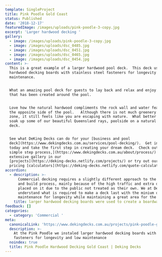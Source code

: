 ```yaml
---
template: SingleProject
title: Pink Poodle Gold Coast
status: Published
date: '2018-12-17'
featuredImage: /images/uploads/pink-poodle-3-copy.jpg
excerpt: 'Larger hardwood decking '
gallery:
  - image: /images/uploads/pink-poodle-3-copy.jpg
  - image: /images/uploads/dsc_0485.jpg
  - image: /images/uploads/dsc_0451.jpg
  - image: /images/uploads/dsc_0465.jpg
  - image: /images/uploads/dsc_0454.jpg
content: >-
  This is a great example of a larger hardwood pool deck.  This deck uses larger
  hardwood decking boards with stainless steel fasteners for longevity and low
  maintenance.


  What an amazing pool deck for guests to lay back and relax and enjoy the zone
  that has been created around the pool.


  Love how the natural hardwood compliments the rock wall and water feature on
  the opposite side of the pool.   Although there is not much greenery in this
  zone, it still feels like you are escaping with nature.  What better way to
  soak up some of our beautiful Queensland rays, poolside on a natural timber
  deck.


  See what DeKing Decks can do for your [business and pool
  deck](https://www.dekingdecks.com.au/services/pool-decking/).  Get in contact
  today and take the first step in creating your dream deck.  Check out our [6
  simple step process,](https://www.dekingdecks.com.au/about/process/) our
  extensive gallery in our
  [projects](https://deking-decks.netlify.com/projects/) or try out our online
  pricing [calculators](https://deking-decks.netlify.com/quote-calculator/).
accordion:
  - description: >-
      Commercial decking requires a slightly different approach to the design
      and build process, mainly because of the high traffic and extra demands
      placed on it due to the public not treated as their own. We at Deking
      understand what is required to make a deck last with the minium of
      maintenance for longevity while maintaining a great area for the public
    title: larger hardwood decking boards were used to create a boardwalk look
feedback: []
categories:
  - category: 'Commercial '
meta:
  canonicalLink: 'https://www.dekingdecks.com.au/projects/pink-poodle-gold-coast/'
  description: >-
    At the Pink Poodle we instaled larger hardwood decking boards with stainless
    fasteners for longevity and low maintenance
  noindex: true
  title: Pink Poodle Hardwood Decking Gold Coast | Deking Decks
---
```


